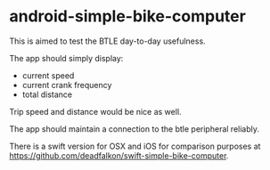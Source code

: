 android-simple-bike-computer
============================

This is aimed to test the BTLE day-to-day usefulness.

The app should simply display:
 * current speed
 * current crank frequency
 * total distance

Trip speed and distance would be nice as well.

The app should maintain a connection to the btle peripheral reliably.

There is a swift version for OSX and iOS for comparison purposes at https://github.com/deadfalkon/swift-simple-bike-computer.
